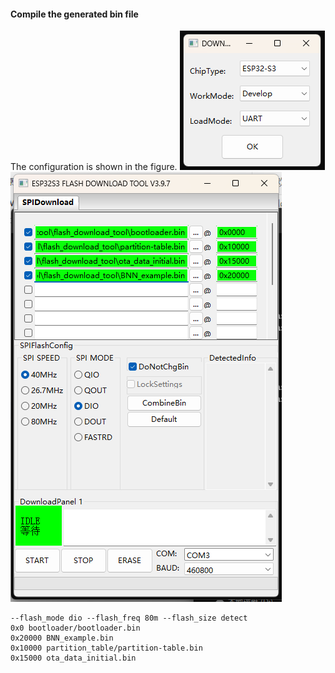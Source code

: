 #### Compile the generated bin file
The configuration is shown in the figure.
![config](../picture/config.png)
![address](../picture/address.png)
```
--flash_mode dio --flash_freq 80m --flash_size detect
0x0 bootloader/bootloader.bin
0x20000 BNN_example.bin
0x10000 partition_table/partition-table.bin
0x15000 ota_data_initial.bin
```
